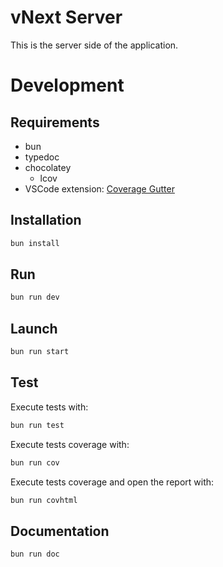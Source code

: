 # vNext Server

This is the server side of the application.

# Development

## Requirements

- bun
- typedoc
- chocolatey
  - lcov
- VSCode extension: [Coverage Gutter](https://marketplace.visualstudio.com/items?itemName=ryanluker.vscode-coverage-gutters)

## Installation

```bash
bun install
```

## Run

```bash
bun run dev
```

## Launch

```bash
bun run start
```

## Test

Execute tests with:

```bash
bun run test
```

Execute tests coverage with:

```bash
bun run cov
```

Execute tests coverage and open the report with:

```bash
bun run covhtml
```

## Documentation

```bash
bun run doc
```